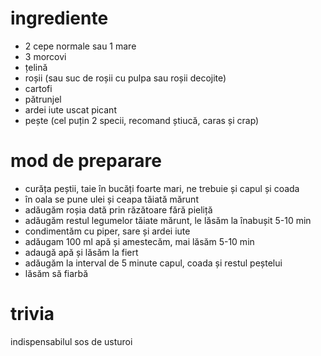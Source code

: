 # ingrediente

* 2 cepe normale sau 1 mare
* 3 morcovi
* țelină
* roșii (sau suc de roșii cu pulpa sau roșii decojite)
* cartofi
* pătrunjel
* ardei iute uscat picant
* pește (cel puțin 2 specii, recomand știucă, caras și crap)

# mod de preparare

* curăța peștii, taie în bucăți foarte mari, ne trebuie și capul și coada
* în oala se pune ulei și ceapa tăiată mărunt
* adăugăm roșia dată prin răzătoare fără pieliță
* adăugăm restul legumelor tăiate mărunt, le lăsăm la înabușit 5-10 min
* condimentăm cu piper, sare și ardei iute
* adăugam 100 ml apă și amestecăm, mai lăsăm 5-10 min
* adaugă apă și lăsăm la fiert
* adăugăm la interval de 5 minute capul, coada și restul peștelui
* lăsăm să fiarbă

# trivia

indispensabilul sos de usturoi
